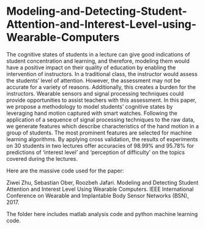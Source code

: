 # Modeling-and-Detecting-Student-Attention-and-Interest-Level-using-Wearable-Computers

The cognitive states of students in a lecture can give good indications of student concentration and learning, and therefore, modeling them would have a positive impact on their quality of education by enabling the intervention of instructors. In a traditional class, the instructor would assess the students’ level of attention. However, the assessment may not be accurate for a variety of reasons. Additionally, this creates a burden for the instructors. Wearable sensors and signal processing techniques could provide opportunities to assist teachers with this assessment. In this paper, we propose a methodology to model students’ cognitive states by leveraging hand motion captured with smart watches. Following the application of a sequence of signal processing techniques to the raw data, we generate features which describe characteristics of the hand motion in a group of students. The most prominent features are selected for machine learning algorithms. By applying cross validation, the results of experiments on 30 students in two lectures offer accuracies of 98.99% and 95.78% for predictions of ‘interest level’ and ‘perception of difficulty’ on the topics covered during the lectures.

Here are the massive code used for the paper:

Ziwei Zhu, Sebastian Ober, Roozbeh Jafari. Modeling and Detecting Student Attention and Interest Level Using Wearable Computers. IEEE International Conference on Wearable and Implantable Body Sensor Networks (BSN), 2017.

The folder here includes matlab analysis code and python machine learning code.
